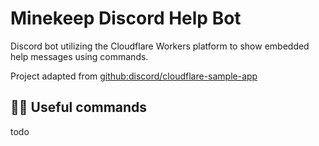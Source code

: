 # Minekeep Discord Help Bot

Discord bot utilizing the Cloudflare Workers platform to show embedded help messages using commands.

Project adapted from [github:discord/cloudflare-sample-app](https://github.com/discord/cloudflare-sample-app)

## 🧑‍💻 Useful commands

todo